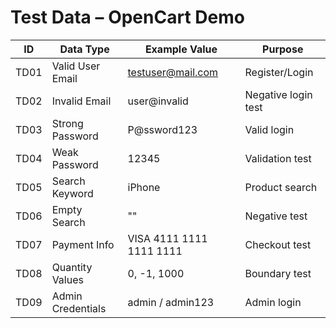 # Test Data – OpenCart Demo

| ID  | Data Type         | Example Value            | Purpose |
|-----|-------------------|--------------------------|---------|
| TD01| Valid User Email  | testuser@mail.com        | Register/Login |
| TD02| Invalid Email     | user@invalid             | Negative login test |
| TD03| Strong Password   | P@ssword123              | Valid login |
| TD04| Weak Password     | 12345                    | Validation test |
| TD05| Search Keyword    | iPhone                   | Product search |
| TD06| Empty Search      | ""                       | Negative test |
| TD07| Payment Info      | VISA 4111 1111 1111 1111 | Checkout test |
| TD08| Quantity Values   | 0, -1, 1000              | Boundary test |
| TD09| Admin Credentials | admin / admin123         | Admin login |
